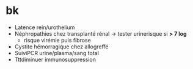 # bk



- Latence rein/urothelium 
- Néphropathies chez transplanté rénal -> tester urinerisque si **> 7 log** 
    - risque virémie puis fibrose 
- Cystite hémorragique chez allogreffé 
- SuiviPCR urine/plasma/sang total 
- Tttdiminuer immunosuppression 

